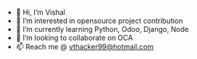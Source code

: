 - 👋 Hi, I’m Vishal
- 👀 I’m interested in opensource project contribution
- 🌱 I’m currently learning Python, Odoo, Django, Node
- 💞️ I’m looking to collaborate on OCA
- 📫 Reach me @ vthacker99@hotmail.com

<!---
vthacker9/vthacker9 is a ✨ special ✨ repository because its `README.md` (this file) appears on your GitHub profile.
You can click the Preview link to take a look at your changes.
--->
